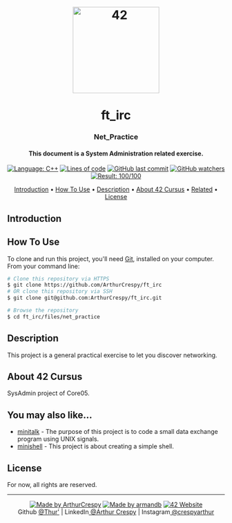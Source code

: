 <h1 align="center">
  <br>
  <a href="https://www.github.com/ArthurCrespy"><img src="https://42.fr/wp-content/uploads/2021/05/42-Final-sigle-seul.svg" alt="42" width="200"></a>
  <br><br>
  ft_irc
  <br>
</h1>

<h3 align="center">Net_Practice</h3>

<h4 align="center">This document is a System Administration related exercise.</a></h4>

<p align="center">
    <a href="https://github.com/ArthurCrespy/ft_irc/search?l=c"> <img alt="Language: C++" src="https://img.shields.io/badge/language-C++-orange"></a>
    <a href="https://github.com/ArthurCrespy/ft_irc"> <img alt="Lines of code" src="https://img.shields.io/tokei/lines/github/ArthurCrespy/minishell"></a>
    <a href="https://github.com/ArthurCrespy/ft_irc/commits"> <img alt="GitHub last commit" src="https://img.shields.io/github/last-commit/ArthurCrespy/minishell?color=yellow"></a>
    <a href="https://github.com/ArthurCrespy/ft_irc/watchers"> <img alt="GitHub watchers" src="https://img.shields.io/github/watchers/ArthurCrespy/minishell?color=ff69b4"></a>
    <a href="https://projects.intra.42.fr/42cursus-ft_irc/acrespy"> <img alt="Result: 100/100" src="https://img.shields.io/badge/result-100/100-brightgreen"></a>
</p>

<p align="center">
  <a href="#introduction">Introduction</a> •
  <a href="#how-to-use">How To Use</a> •
  <a href="#description">Description</a> •
  <a href="#about-42-cursus">About 42 Cursus</a> •
  <a href="#you-may-also-like">Related</a> •
  <a href="#license">License</a>
</p>

## Introduction


## How To Use

To clone and run this project, you'll need [Git](https://git-scm.com), installed on your computer. From your command line:

```bash
# Clone this repository via HTTPS
$ git clone https://github.com/ArthurCrespy/ft_irc
# OR clone this repository via SSH
$ git clone git@github.com:ArthurCrespy/ft_irc.git

# Browse the repository
$ cd ft_irc/files/net_practice
```

## Description
This project is a general practical exercise to let you discover networking.


## About 42 Cursus

SysAdmin project of Core05.

## You may also like...

- [minitalk](https://github.com/ArthurCrespy/minitalk) - The purpose of this project is to code a small data exchange program using UNIX signals.
- [minishell](https://github.com/ArthurCrespy/minishell) - This project is about creating a simple shell.
  
## License

For now, all rights are reserved.

---
<p align="center">
    <a href="https://github.com/ArthurCrespy"> <img alt="Made by ArthurCrespy" src="https://img.shields.io/badge/made%20by-ArthurCrespy-blue"></a>
    <a href="https://github.com/arm-and-b"> <img alt="Made by armandb" src="https://img.shields.io/badge/made%20by-armandb-blue"></a>
    <a href="https://42.fr"><img alt="42 Website" src="https://img.shields.io/badge/website-42.fr-blue"></a>
    <br>
    Github <a href="https://github.com/ArthurCrespy" target="_blank">@Thur'</a> |
    LinkedIn<a href="https://fr.linkedin.com/in/crespyarthur" target="_blank"> @Arthur Crespy</a> |
    Instagram<a href="https://instagram.com/arthurcrespy" target="_blank"> @crespyarthur</a> 
</p>
